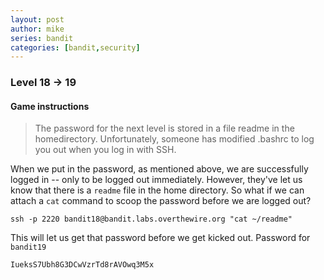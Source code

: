 ```yaml
---
layout: post
author: mike
series: bandit
categories: [bandit,security] 
---
```


### Level 18 -> 19
#### Game instructions
> The password for the next level is stored in a file readme in the homedirectory. Unfortunately, someone has modified .bashrc to log you out when you log in with SSH.

When we put in the password, as mentioned above, we are successfully logged in -- only to be logged out immediately. However, they've let us know that there is a `readme` file in the home directory. So what if we can attach a `cat` command to scoop the password before we are logged out?

`ssh -p 2220 bandit18@bandit.labs.overthewire.org "cat ~/readme"`

This will let us get that password before we get kicked out. Password for `bandit19`

`IueksS7Ubh8G3DCwVzrTd8rAVOwq3M5x`
